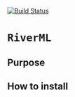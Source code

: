 [![Build Status](https://travis-ci.com/hrvg/RiverML.svg?token=Dx1gYTrTiuxgW9Sq3s3q&branch=master)](https://travis-ci.com/hrvg/RiverML)

# `RiverML`

## Purpose

## How to install

